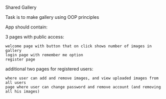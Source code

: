 

Shared Gallery

Task is to make gallery using OOP principles

App should contain:

3 pages with public access:

    welcome page with button that on click shows number of images in gallery
    login page with remember me option
    register page

additional two pages for registered users:

    where user can add and remove images, and view uploaded images from all users
    page where user can change password and remove account (and removing all his images)

